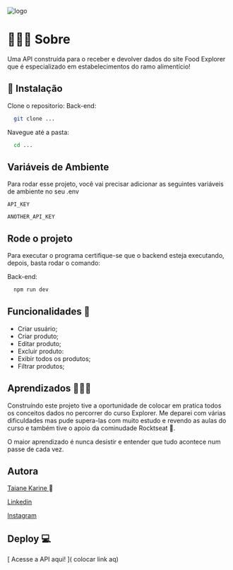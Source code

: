 
![logo](https://github.com/taianekarine/foodexplorer-front/assets/94652702/478ebd60-bf58-45de-b890-2826ef4bbbdb)

# 👩🏼‍💻 Sobre

Uma API construída para o receber e devolver dados do site Food Explorer que é especializado em estabelecimentos do ramo alimentício!

## 🚀 Instalação

Clone o repositorio:
Back-end:
```bash
  git clone ...
```

Navegue até a pasta:
```bash
  cd ...
```
## Variáveis de Ambiente

Para rodar esse projeto, você vai precisar adicionar as seguintes variáveis de ambiente no seu .env

`API_KEY`

`ANOTHER_API_KEY`


## Rode o projeto
Para executar o programa certifique-se que o backend esteja executando, depois, basta rodar o comando:

Back-end:
```bash
  npm run dev
```

## Funcionalidades 🤖

- Criar usuário;
- Criar produto;
- Editar produto;
- Excluir produto:
- Exibir todos os produtos;
- Filtrar produtos;

## Aprendizados 👩🏼‍🎓

Construíndo este projeto tive a oportunidade de colocar em pratica todos os conceitos dados no percorrer do curso Explorer. Me deparei com várias dificuldades mas pude supera-las com muito estudo e revendo as aulas do curso e também tive o apoio da cominudade Rocktseat 🚀.

O maior aprendizado é nunca desistir e entender que tudo acontece num passe de cada vez.

## Autora

[Taiane Karine ](https://www.github.com/taianekarine) 🧡

[ Linkedin ](https://www.linkedin.com/in/taianekarine/)

[ Instagram ](https://www.instagram.com/taianekarine/)
## Deploy 💻

[ Acesse a API aqui! ]( colocar link aq)

